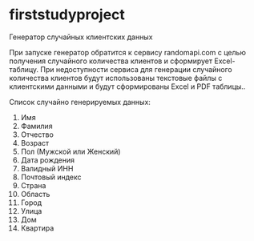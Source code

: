 # firststudyproject
Генератор случайных клиентских данных

При запуске генератор обратится к сервису randomapi.com с целью получения случайного количества клиентов и сформирует Excel-таблицу.
При недоступности сервиса для генерации случайного количества клиентов будут использованы текстовые файлы с клиентскими данными и будут сформированы Excel и PDF таблицы..

Список случайно генерируемых данных:
1. Имя
2. Фамилия
3. Отчество
4. Возраст
5. Пол (Мужской или Женский)
6. Дата рождения
7. Валидный ИНН
8. Почтовый индекс
9. Страна
10. Область
11. Город
12. Улица
13. Дом
14. Квартира